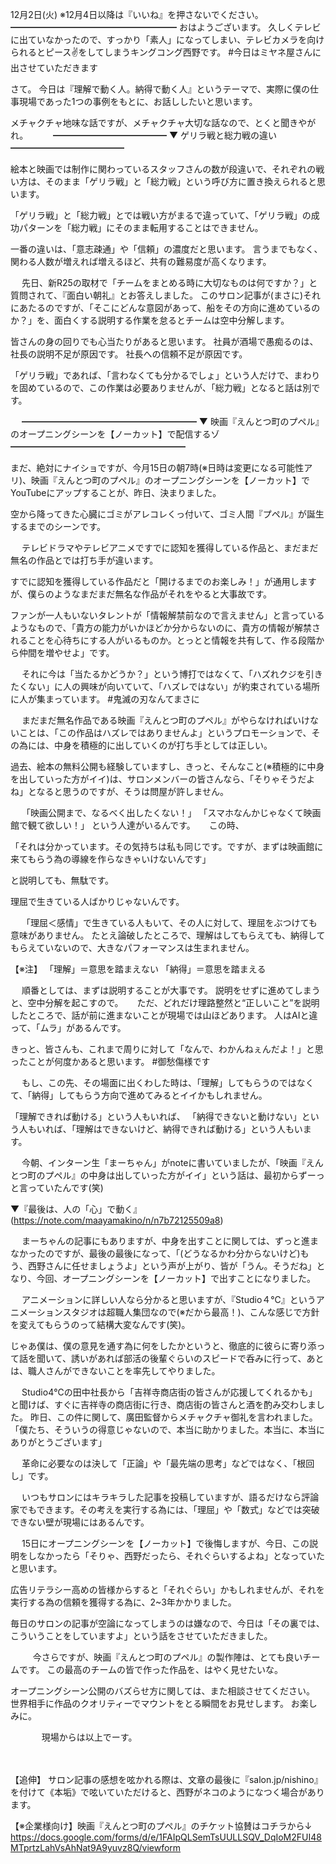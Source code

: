 12月2日(火) ※12月4日以降は『いいね』を押さないでください。
━━━━━━━━━━━━━━━━━━━
おはようございます。
久しくテレビに出ていなかったので、すっかり「素人」になってしまい、テレビカメラを向けられるとピース✌️をしてしまうキングコング西野です。
#今日はミヤネ屋さんに出させていただきます

さて。
今日は『理解で動く人。納得で動く人』というテーマで、実際に僕の仕事現場であった1つの事例をもとに、お話ししたいと思います。

メチャクチャ地味な話ですが、メチャクチャ大切な話なので、とくと聞きやがれ。
　
　
━━━━━━━━━━━━━
▼ ゲリラ戦と総力戦の違い
━━━━━━━━━━━━━

絵本と映画では制作に関わっているスタッフさんの数が段違いで、それぞれの戦い方は、そのまま「ゲリラ戦」と「総力戦」という呼び方に置き換えられると思います。

「ゲリラ戦」と「総力戦」とでは戦い方がまるで違っていて、「ゲリラ戦」の成功パターンを「総力戦」にそのまま転用することはできません。

一番の違いは、「意志疎通」や「信頼」の濃度だと思います。
言うまでもなく、関わる人数が増えれば増えるほど、共有の難易度が高くなります。

　
先日、新R25の取材で「チームをまとめる時に大切なものは何ですか？」と質問されて、『面白い朝礼』とお答えしました。
このサロン記事が(まさに)それにあたるのですが、「そこにどんな意図があって、船をその方向に進めているのか？」を、面白くする説明する作業を怠るとチームは空中分解します。

皆さんの身の回りでも心当たりがあると思います。
社員が酒場で愚痴るのは、社長の説明不足が原因です。
社長への信頼不足が原因です。

「ゲリラ戦」であれば、「言わなくても分かるでしょ」という人だけで、まわりを固めているので、この作業は必要ありませんが、「総力戦」となると話は別です。


　
━━━━━━━━━━━━━━━━━━━━
▼ 映画『えんとつ町のプペル』のオープニングシーンを【ノーカット】で配信するゾ
━━━━━━━━━━━━━━━━━━━━

まだ、絶対にナイショですが、今月15日の朝7時(※日時は変更になる可能性アリ)、映画『えんとつ町のプペル』のオープニングシーンを【ノーカット】でYouTubeにアップすることが、昨日、決まりました。

空から降ってきた心臓にゴミがアレコレくっ付いて、ゴミ人間『プペル』が誕生するまでのシーンです。

　
テレビドラマやテレビアニメですでに認知を獲得している作品と、まだまだ無名の作品とでは打ち手が違います。

すでに認知を獲得している作品だと「開けるまでのお楽しみ！」が通用しますが、僕らのようなまだまだ無名な作品がそれをやると大事故です。

ファンが一人もいないタレントが「情報解禁前なので言えません」と言っているようなもので、「貴方の能力がいかほどか分からないのに、貴方の情報が解禁されることを心待ちにする人がいるものか。とっとと情報を共有して、作る段階から仲間を増やせよ」です。

　
それに今は「当たるかどうか？」という博打ではなくて、「ハズれクジを引きたくない」に人の興味が向いていて、「ハズレではない」が約束されている場所に人が集まっています。
#鬼滅の刃なんてまさに

　
まだまだ無名作品である映画『えんとつ町のプペル』がやらなければいけないことは、「この作品はハズレではありませんよ」というプロモーションで、その為には、中身を積極的に出していくのが打ち手としては正しい。

過去、絵本の無料公開も経験していますし、きっと、そんなこと(※積極的に中身を出していった方がイイ)は、サロンメンバーの皆さんなら、「そりゃそうだよね」となると思うのですが、そうは問屋が許しません。

　
「映画公開まで、なるべく出したくない！」
「スマホなんかじゃなくて映画館で観て欲しい！」
という人達がいるんです。
　
この時、

「それは分かっています。その気持ちは私も同じです。ですが、まずは映画館に来てもらう為の導線を作らなきゃいけないんです」

と説明しても、無駄です。
　

理屈で生きている人ばかりじゃないんです。

　
「理屈＜感情」で生きている人もいて、その人に対して、理屈をぶつけても意味がありません。
たとえ論破したところで、理解はしてもらえても、納得してもらえていないので、大きなパフォーマンスは生まれません。

【※注】
「理解」＝意思を踏まえない
「納得」＝意思を踏まえる

　
順番としては、まずは説明することが大事です。
説明をせずに進めてしまうと、空中分解を起こすので。
　
ただ、どれだけ理路整然と“正しいこと”を説明したところで、話が前に進まないことが現場では山ほどあります。
人はAIと違って、「ムラ」があるんです。

きっと、皆さんも、これまで周りに対して「なんで、わかんねぇんだよ！」と思ったことが何度かあると思います。
#御愁傷様です

　
もし、この先、その場面に出くわした時は、「理解」してもらうのではなくて、「納得」してもらう方向で進めてみるとイイかもしれません。

「理解できれば動ける」という人もいれば、
「納得できないと動けない」という人もいれば、「理解はできないけど、納得できれば動ける」という人もいます。

　
今朝、インターン生「まーちゃん」がnoteに書いていましたが、「映画『えんとつ町のプペル』の中身は出していった方がイイ」という話は、最初からずーっと言っていたんです(笑)

▼『最後は、人の「心」で動く』(https://note.com/maayamakino/n/n7b72125509a8)

　
まーちゃんの記事にもありますが、中身を出すことに関しては、ずっと進まなかったのですが、最後の最後になって、「(どうなるかわ分からないけど)もう、西野さんに任せましょうよ」という声が上がり、皆が「うん。そうだね」となり、今回、オープニングシーンを【ノーカット】で出すことになりました。

　
アニメーションに詳しい人なら分かると思いますが、『Studio４℃』というアニメーションスタジオは超職人集団なので(※だから最高！)、こんな感じで方針を変えてもらうのって結構大変なんです(笑)。

じゃあ僕は、僕の意見を通す為に何をしたかというと、徹底的に彼らに寄り添って話を聞いて、誘いがあれば部活の後輩ぐらいのスピードで呑みに行って、あとは、職人さんができないことを率先してやりました。

　
Studio4℃の田中社長から「吉祥寺商店街の皆さんが応援してくれるかも」と聞けば、すぐに吉祥寺の商店街に行き、商店街の皆さんと酒を酌み交わしました。
昨日、この件に関して、廣田監督からメチャクチャ御礼を言われました。
「僕たち、そういうの得意じゃないので、本当に助かりました。本当に、本当にありがとうございます」

　
革命に必要なのは決して「正論」や「最先端の思考」などではなく、「根回し」です。

　
いつもサロンにはキラキラした記事を投稿していますが、語るだけなら評論家でもできます。その考えを実行する為には、「理屈」や「数式」などでは突破できない壁が現場にはあるんです。

　
15日にオープニングシーンを【ノーカット】で後悔しますが、今日、この説明をしなかったら「そりゃ、西野だったら、それぐらいするよね」となっていたと思います。

広告リテラシー高めの皆様からすると「それぐらい」かもしれませんが、それを実行する為の信頼を獲得する為に、2~3年かかりました。

毎日のサロンの記事が空論になってしまうのは嫌なので、今日は「その裏では、こういうことをしていますよ」という話をさせていただきました。

　
　
今さらですが、映画『えんとつ町のプペル』の製作陣は、とても良いチームです。
この最高のチームの皆で作った作品を、はやく見せたいな。

オープニングシーン公開のバズらせ方に関しては、また相談させてください。
世界相手に作品のクオリティーでマウントをとる瞬間をお見せします。
お楽しみに。

　　
　
現場からは以上でーす。

　

【追伸】
サロン記事の感想を呟かれる際は、文章の最後に『salon.jp/nishino』を付けて《本垢》で呟いていただけると、西野がネコのようになつく場合があります。

【※企業様向け】映画『えんとつ町のプペル』のチケット協賛はコチラから↓
https://docs.google.com/forms/d/e/1FAIpQLSemTsUULLSQV_DqIoM2FUI48MTprtzLahVsAhNat9A9yuvz8Q/viewform
